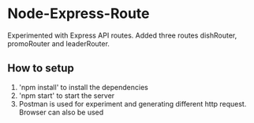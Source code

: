 # Node-Express-Route

Experimented with Express API routes. Added three routes dishRouter, promoRouter and leaderRouter.

## How to setup
1) 'npm install' to install the dependencies
2) 'npm start' to start the server
3)  Postman is used for experiment and generating different http request. Browser can also be used

